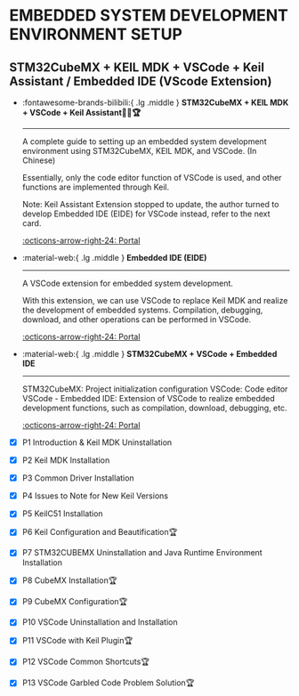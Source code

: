 # EMBEDDED SYSTEM DEVELOPMENT ENVIRONMENT SETUP

## STM32CubeMX + KEIL MDK + VSCode + Keil Assistant / Embedded IDE (VScode Extension)

<div class="grid cards" markdown>

-   :fontawesome-brands-bilibili:{ .lg .middle } __STM32CubeMX + KEIL MDK + VSCode + Keil Assistant🎯✅🏆__
    
    ---

    A complete guide to setting up an embedded system development environment using STM32CubeMX, KEIL MDK, and VSCode. (In Chinese)

    Essentially, only the code editor function of VSCode is used, and other functions are implemented through Keil.

    Note: Keil Assistant Extension stopped to update, the author turned to develop Embedded IDE (EIDE) for VSCode instead, refer to the next card.

    [:octicons-arrow-right-24: <a href="https://www.bilibili.com/video/BV1re4y1H7nw?p=1&vd_source=5a427660f0337fedc22d4803661d493f" target="_blank"> Portal </a>](#)

-   :material-web:{ .lg .middle } __Embedded IDE (EIDE)__
    
    ---

    A VSCode extension for embedded system development.

    With this extension, we can use VSCode to replace Keil MDK and realize the development of embedded systems. Compilation, debugging, download, and other operations can be performed in VSCode.

    [:octicons-arrow-right-24: <a href="https://em-ide.com/" target="_blank"> Portal </a>](#)

-   :material-web:{ .lg .middle } __STM32CubeMX + VSCode + Embedded IDE__
    
    ---

    STM32CubeMX: Project initialization configuration
    VSCode: Code editor
    VSCode - Embedded IDE: Extension of VSCode to realize embedded development functions, such as compilation, download, debugging, etc.

    [:octicons-arrow-right-24: <a href="https://www.bilibili.com/video/BV1re4y1H7nw?p=1&vd_source=5a427660f0337fedc22d4803661d493f" target="_blank"> Portal </a>](#)

</div>

- [x] P1 Introduction & Keil MDK Uninstallation
- [x] P2 Keil MDK Installation
- [x] P3 Common Driver Installation
- [x] P4 Issues to Note for New Keil Versions
- [x] P5 KeilC51 Installation
- [x] P6 Keil Configuration and Beautification🏆
- [x] P7 STM32CUBEMX Uninstallation and Java Runtime Environment Installation
- [x] P8 CubeMX Installation🏆
- [x] P9 CubeMX Configuration🏆
- [x] P10 VSCode Uninstallation and Installation
- [x] P11 VSCode with Keil Plugin🏆
- [x] P12 VSCode Common Shortcuts🏆
- [x] P13 VSCode Garbled Code Problem Solution🏆


